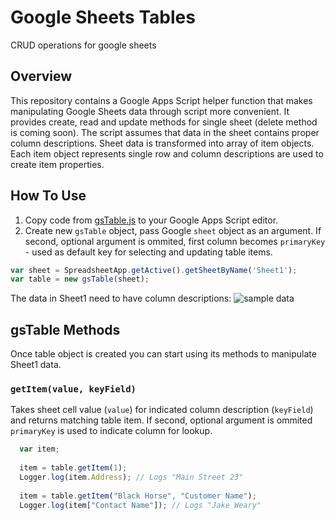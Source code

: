 # Google Sheets Tables
CRUD operations for google sheets

## Overview
This repository contains a Google Apps Script helper function that makes manipulating Google Sheets data through script more convenient. It provides create, read and update methods for single sheet (delete method is coming soon). The script assumes that data in the sheet contains proper column descriptions. Sheet data is transformed into array of item objects. Each item object represents single row and  column descriptions are used to create item properties.

## How To Use
1. Copy code from [gsTable.js](https://github.com/TeeMonk/google-sheets-tables/blob/master/gsTable.js) to your Google Apps Script editor. 
2. Create new `gsTable` object, pass Google `sheet` object as an argument. If second, optional argument is ommited, first column becomes `primaryKey`  -  used as default key for selecting and updating table items.
```javascript
var sheet = SpreadsheetApp.getActive().getSheetByName('Sheet1');
var table = new gsTable(sheet); 
```

The data in Sheet1 need to have column descriptions:
![sample data](https://github.com/TeeMonk/google-sheets-tables/blob/master/gsheet.PNG "sample data")

## gsTable Methods
Once table object is created you can start using its methods to manipulate Sheet1 data.

### `getItem(value, keyField)`
Takes sheet cell value (`value`) for indicated column description (`keyField`) and returns matching table item. If second, optional argument is ommited `primaryKey` is used to indicate column for lookup.   
```javascript
  var item;
  
  item = table.getItem(1);
  Logger.log(item.Address); // Logs "Main Street 23"
  
  item = table.getItem("Black Horse", "Customer Name");
  Logger.log(item["Contact Name"]); // Logs "Jake Weary"
```
